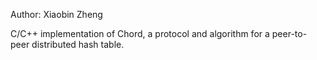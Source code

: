 Author: Xiaobin Zheng

C/C++ implementation of Chord, a protocol and algorithm for a peer-to-peer
distributed hash table.
